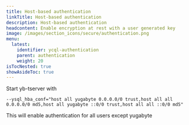 ```yaml
---
title: Host-based authentication
linkTitle: Host-based authentication
description: Host-based authentication
headcontent: Enable encryption at rest with a user generated key
image: /images/section_icons/secure/authentication.png
menu:
  latest:
    identifier: ycql-authentication
    parent: authentication
    weight: 20
isTocNested: true
showAsideToc: true
---
```


Start yb-tserver with 

```
--ysql_hba_conf="host all yugabyte 0.0.0.0/0 trust,host all all 0.0.0.0/0 md5,host all yugabyte ::0/0 trust,host all all ::0/0 md5"
```

This will enable authentication for all users except yugabyte